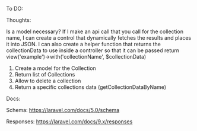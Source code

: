 To DO:

Thoughts:

Is a model necessary? If I make an api call that you call for the collection name,
I can create a control that dynamically fetches the results and places it into JSON.
I can also create a helper function that returns the collectionData to use inside a controller
so that it can be passed return view('example')->with('collectionName', $collectionData)

1. Create a model for the Collection
2. Return list of Collections
3. Allow to delete a collection
4. Return a specific collections data (getCollectionDataByName)

Docs:

Schema:
https://laravel.com/docs/5.0/schema

Responses:
https://laravel.com/docs/9.x/responses
